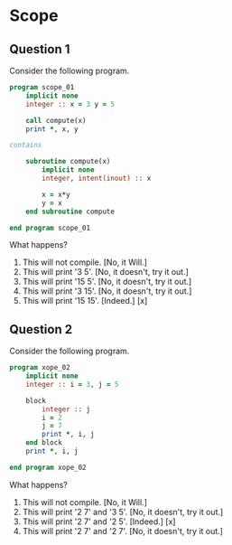 # Scope

## Question 1

Consider the following program.
~~~~fortran
program scope_01
    implicit none
    integer :: x = 3 y = 5

    call compute(x)
    print *, x, y

contains

    subroutine compute(x)
        implicit none
        integer, intent(inout) :: x

        x = x*y
        y = x
    end subroutine compute

end program scope_01
~~~~
What happens?
1. This will not compile. [No, it Will.]
1. This will print '3    5'. [No, it doesn't, try it out.]
1. This will print '15    5'. [No, it doesn't, try it out.]
1. This will print '3    15'. [No, it doesn't, try it out.]
1. This will print '15    15'. [Indeed.] [x]


## Question 2

Consider the following program.
~~~~fortran
program xope_02
    implicit none
    integer :: i = 3, j = 5

    block
        integer :: j
        i = 2
        j = 7
        print *, i, j
    end block
    print *, i, j

end program xope_02
~~~~
What happens?
1. This will not compile. [No, it Will.]
1. This will print '2    7' and '3    5'. [No, it doesn't, try it out.]
1. This will print '2    7' and '2    5'. [Indeed.] [x]
1. This will print '2    7' and '2    7'. [No, it doesn't, try it out.]
